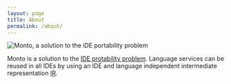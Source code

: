 ```yaml
---
layout: page
title: About
permalink: /about/
---
```


![Monto, a solution to the iDE portability problem](../images/monto-all.png)

Monto is a solution to the [IDE protability problem](http://dl.acm.org/citation.cfm?doid=2997364.2997368). Language services can be reused in all IDEs by using an IDE and language independent intermediate representation [IR](../ir). 